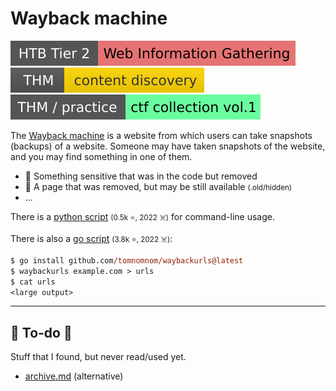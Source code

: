 # Wayback machine

[![web_information_gathering](../../../_badges/htb/web_information_gathering.svg)](https://academy.hackthebox.com/course/preview/information-gathering---web-edition)
[![contentdiscovery](../../../_badges/thm/contentdiscovery.svg)](https://tryhackme.com/room/contentdiscovery)
[![ctfcollectionvol1](../../../_badges/thm-p/ctfcollectionvol1.svg)](https://tryhackme.com/room/ctfcollectionvol1)

<div class="row row-cols-lg-2"><div>

The [Wayback machine](https://archive.org/web/) is a website from which users can take snapshots (backups) of a website. Someone may have taken snapshots of the website, and you may find something in one of them.

* 💎 Something sensitive that was in the code but removed
* 💸 A page that was removed, but may be still available <small>(.old/hidden)</small>
* ...

There is a [python script](https://github.com/akamhy/waybackpy) <small>(0.5k ⭐, 2022 ☠️)</small> for command-line usage.
</div><div>

There is also a [go script](https://github.com/tomnomnom/waybackurls) <small>(3.8k ⭐, 2022 ☠️)</small>:

```ps
$ go install github.com/tomnomnom/waybackurls@latest
$ waybackurls example.com > urls
$ cat urls
<large output>
```
</div></div>

<hr class="sep-both">

## 👻 To-do 👻

Stuff that I found, but never read/used yet.

<div class="row row-cols-lg-2"><div>

* [archive.md](https://archive.md/) (alternative)
</div><div>
</div></div>